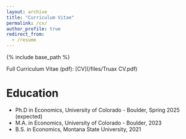 ```yaml
---
layout: archive
title: "Curriculum Vitae"
permalink: /cv/
author_profile: true
redirect_from:
  - /resume
---
```


{% include base_path %}

Full Curriculum Vitae (pdf): [CV](/files/Truax CV.pdf)

Education
======
* Ph.D in Economics, University of Colorado - Boulder, Spring 2025 (expected)
* M.A. in Economics, University of Colorado - Boulder, 2023
* B.S. in Economics, Montana State University, 2021
 
